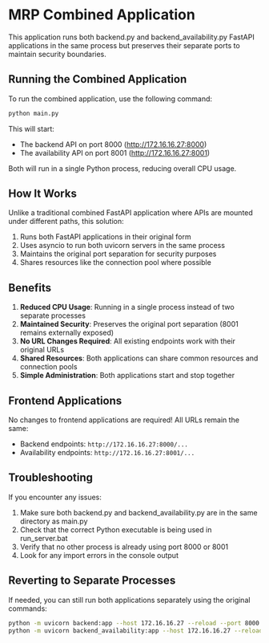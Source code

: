 # MRP Combined Application

This application runs both backend.py and backend_availability.py FastAPI applications in the same process but preserves their separate ports to maintain security boundaries.

## Running the Combined Application

To run the combined application, use the following command:

```bash
python main.py
```

This will start:
- The backend API on port 8000 (http://172.16.16.27:8000)
- The availability API on port 8001 (http://172.16.16.27:8001)

Both will run in a single Python process, reducing overall CPU usage.

## How It Works

Unlike a traditional combined FastAPI application where APIs are mounted under different paths, this solution:

1. Runs both FastAPI applications in their original form
2. Uses asyncio to run both uvicorn servers in the same process
3. Maintains the original port separation for security purposes
4. Shares resources like the connection pool where possible

## Benefits

1. **Reduced CPU Usage**: Running in a single process instead of two separate processes
2. **Maintained Security**: Preserves the original port separation (8001 remains externally exposed)
3. **No URL Changes Required**: All existing endpoints work with their original URLs
4. **Shared Resources**: Both applications can share common resources and connection pools
5. **Simple Administration**: Both applications start and stop together

## Frontend Applications

No changes to frontend applications are required! All URLs remain the same:

- Backend endpoints: `http://172.16.16.27:8000/...`
- Availability endpoints: `http://172.16.16.27:8001/...`

## Troubleshooting

If you encounter any issues:

1. Make sure both backend.py and backend_availability.py are in the same directory as main.py
2. Check that the correct Python executable is being used in run_server.bat
3. Verify that no other process is already using port 8000 or 8001
4. Look for any import errors in the console output

## Reverting to Separate Processes

If needed, you can still run both applications separately using the original commands:

```bash
python -m uvicorn backend:app --host 172.16.16.27 --reload --port 8000
python -m uvicorn backend_availability:app --host 172.16.16.27 --reload --port 8001
```
